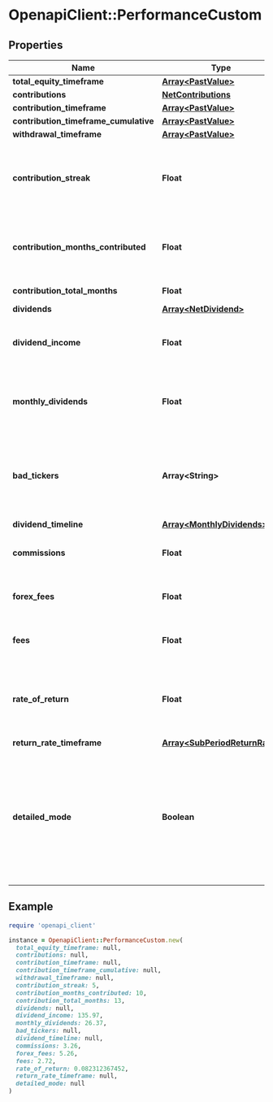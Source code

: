 # OpenapiClient::PerformanceCustom

## Properties

| Name | Type | Description | Notes |
| ---- | ---- | ----------- | ----- |
| **total_equity_timeframe** | [**Array&lt;PastValue&gt;**](PastValue.md) |  | [optional] |
| **contributions** | [**NetContributions**](NetContributions.md) |  | [optional] |
| **contribution_timeframe** | [**Array&lt;PastValue&gt;**](PastValue.md) |  | [optional] |
| **contribution_timeframe_cumulative** | [**Array&lt;PastValue&gt;**](PastValue.md) |  | [optional] |
| **withdrawal_timeframe** | [**Array&lt;PastValue&gt;**](PastValue.md) |  | [optional] |
| **contribution_streak** | **Float** | Current streak of cosecutive months where contributions were made | [optional] |
| **contribution_months_contributed** | **Float** | Number of months in the timeframe with contributions | [optional] |
| **contribution_total_months** | **Float** | Total months in timeframe | [optional] |
| **dividends** | [**Array&lt;NetDividend&gt;**](NetDividend.md) |  | [optional] |
| **dividend_income** | **Float** | Total dividends received over the timeframe | [optional] |
| **monthly_dividends** | **Float** | Average dividends received per month over the timeframe | [optional] |
| **bad_tickers** | **Array&lt;String&gt;** | list of tickers which may not be supported or may not have accurate price data | [optional] |
| **dividend_timeline** | [**Array&lt;MonthlyDividends&gt;**](MonthlyDividends.md) |  | [optional] |
| **commissions** | **Float** | commissions incurred during the timeframe | [optional] |
| **forex_fees** | **Float** | forex fees incurred during the timeframe | [optional] |
| **fees** | **Float** | other fees incurred during the timeframe | [optional] |
| **rate_of_return** | **Float** | The return rate over the timeframe. Annualized if timeframe is longer than 1 year | [optional] |
| **return_rate_timeframe** | [**Array&lt;SubPeriodReturnRate&gt;**](SubPeriodReturnRate.md) |  | [optional] |
| **detailed_mode** | **Boolean** | Whether the user has detailed mode enabled (more frequent data points for totalEquity and contribution timeframes) | [optional] |

## Example

```ruby
require 'openapi_client'

instance = OpenapiClient::PerformanceCustom.new(
  total_equity_timeframe: null,
  contributions: null,
  contribution_timeframe: null,
  contribution_timeframe_cumulative: null,
  withdrawal_timeframe: null,
  contribution_streak: 5,
  contribution_months_contributed: 10,
  contribution_total_months: 13,
  dividends: null,
  dividend_income: 135.97,
  monthly_dividends: 26.37,
  bad_tickers: null,
  dividend_timeline: null,
  commissions: 3.26,
  forex_fees: 5.26,
  fees: 2.72,
  rate_of_return: 0.082312367452,
  return_rate_timeframe: null,
  detailed_mode: null
)
```

